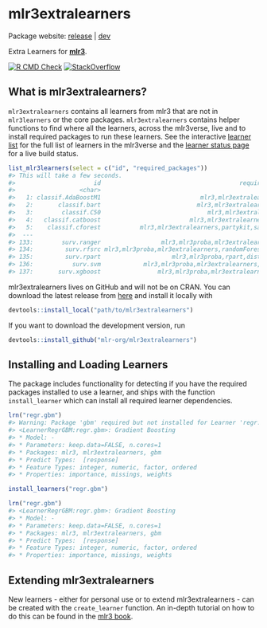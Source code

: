
# mlr3extralearners

Package website: [release](https://mlr3extralearners.mlr-org.com/) |
[dev](https://mlr3extralearners.mlr-org.com/dev/)

Extra Learners for **[mlr3](https://github.com/mlr-org/mlr3/)**.

<!-- badges: start -->

[![R CMD
Check](https://github.com/mlr-org/mlr3extralearners/workflows/R%20CMD%20Check/badge.svg)](https://mlr3extralearners.mlr-org.com/articles/learners/learner_status.html)
[![StackOverflow](https://img.shields.io/badge/stackoverflow-mlr3-orange.svg)](https://stackoverflow.com/questions/tagged/mlr3)
<!-- badges: end -->

## What is mlr3extralearners?

`mlr3extralearners` contains all learners from mlr3 that are not in
`mlr3learners` or the core packages. `mlr3extralearners` contains helper
functions to find where all the learners, across the mlr3verse, live and
to install required packages to run these learners. See the interactive
[learner
list](https://mlr3extralearners.mlr-org.com/articles/learners/list_learners.html)
for the full list of learners in the mlr3verse and the [learner status
page](https://mlr3extralearners.mlr-org.com/articles/learners/test_overview.html)
for a live build status.

``` r
list_mlr3learners(select = c("id", "required_packages"))
#> This will take a few seconds.
#>                      id                                       required_packages
#>                  <char>                                                  <list>
#>   1: classif.AdaBoostM1                            mlr3,mlr3extralearners,RWeka
#>   2:       classif.bart                           mlr3,mlr3extralearners,dbarts
#>   3:        classif.C50                              mlr3,mlr3extralearners,C50
#>   4:   classif.catboost                         mlr3,mlr3extralearners,catboost
#>   5:    classif.cforest           mlr3,mlr3extralearners,partykit,sandwich,coin
#>  ---                                                                           
#> 133:        surv.ranger                 mlr3,mlr3proba,mlr3extralearners,ranger
#> 134:         surv.rfsrc mlr3,mlr3proba,mlr3extralearners,randomForestSRC,pracma
#> 135:         surv.rpart                    mlr3,mlr3proba,rpart,distr6,survival
#> 136:           surv.svm            mlr3,mlr3proba,mlr3extralearners,survivalsvm
#> 137:       surv.xgboost                mlr3,mlr3proba,mlr3extralearners,xgboost
```

mlr3extralearners lives on GitHub and will not be on CRAN. You can
download the latest release from
[here](https://github.com/mlr-org/mlr3extralearners/releases) and
install it locally with

``` r
devtools::install_local("path/to/mlr3extralearners")
```

If you want to download the development version, run

``` r
devtools::install_github("mlr-org/mlr3extralearners")
```

## Installing and Loading Learners

The package includes functionality for detecting if you have the
required packages installed to use a learner, and ships with the
function `install_learner` which can install all required learner
dependencies.

``` r
lrn("regr.gbm")
#> Warning: Package 'gbm' required but not installed for Learner 'regr.gbm'
#> <LearnerRegrGBM:regr.gbm>: Gradient Boosting
#> * Model: -
#> * Parameters: keep.data=FALSE, n.cores=1
#> * Packages: mlr3, mlr3extralearners, gbm
#> * Predict Types:  [response]
#> * Feature Types: integer, numeric, factor, ordered
#> * Properties: importance, missings, weights
```

``` r
install_learners("regr.gbm")
```

``` r
lrn("regr.gbm")
#> <LearnerRegrGBM:regr.gbm>: Gradient Boosting
#> * Model: -
#> * Parameters: keep.data=FALSE, n.cores=1
#> * Packages: mlr3, mlr3extralearners, gbm
#> * Predict Types:  [response]
#> * Feature Types: integer, numeric, factor, ordered
#> * Properties: importance, missings, weights
```

## Extending mlr3extralearners

New learners - either for personal use or to extend mlr3extralearners -
can be created with the `create_learner` function. An in-depth tutorial
on how to do this can be found in the [mlr3
book](https://mlr3book.mlr-org.com/extending.html#sec-extending-learners).

